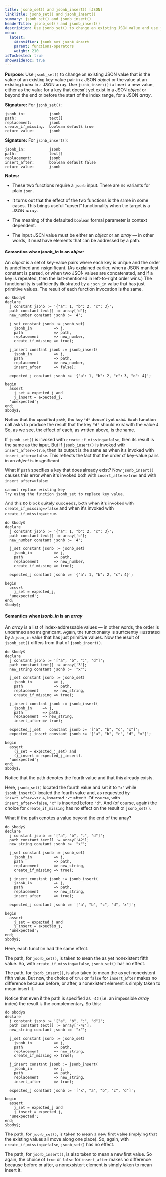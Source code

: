 ```yaml
---
title: jsonb_set() and jsonb_insert() [JSON]
linkTitle: jsonb_set() and jsonb_insert()
summary: jsonb_set() and jsonb_insert()
headerTitle: jsonb_set() and jsonb_insert()
description: Use jsonb_set() to change an existing JSON value and use jsonb_insert() to insert a new value.
menu:
  latest:
    identifier: jsonb-set-jsonb-insert
    parent: functions-operators
    weight: 210
isTocNested: true
showAsideToc: true
---
```


**Purpose**: Use `jsonb_set()` to change an existing JSON value that is the value of an existing key-value pair in a JSON _object_ or the value at an existing index in a JSON array. Use `jsonb_insert()` to insert a new value, either as the value for a key that doesn't yet exist in a JSON _object_ or beyond the end or before the start of the index range, for a JSON _array_.

**Signature:** For `jsonb_set()`:

```
jsonb_in:           jsonb
path:               text[]
replacement:        jsonb
create_if_missing:  boolean default true
return value:       jsonb
```

**Signature:** For `jsonb_insert()`:

```
jsonb_in:           jsonb
path:               text[]
replacement:        jsonb
insert_after:       boolean default false
return value:       jsonb
```
**Notes:**

- These two functions require a `jsonb` input. There are no variants for plain `json`.

- It turns out that the effect of the two functions is the same in some cases. This brings useful "upsert" functionality when the target is a JSON _array_.

- The meaning of the defaulted `boolean` formal parameter is context dependent.

- The input JSON value must be either an _object_ or an _array_ — in other words, it must have elements that can be addressed by a path.

#### Semantics when _jsonb&#95;in_ is an _object_

An _object_ is a set of key-value pairs where each key is unique and the order is undefined and insignificant. (As explained earlier, when a JSON manifest constant is parsed, or when two JSON values are concatenated, and if a key is repeated, then the last-mentioned in left-to-right order wins.) The functionality is sufficiently illustrated by a `json_in` value that has just primitive values. The result of each function invocation is the same.

```postgresql
do $body$
declare
  j constant jsonb := '{"a": 1, "b": 2, "c": 3}';
  path constant text[] := array['d'];
  new_number constant jsonb := '4';

  j_set constant jsonb := jsonb_set(
    jsonb_in          => j,
    path              => path,
    replacement       => new_number,
    create_if_missing => true);

  j_insert constant jsonb := jsonb_insert(
    jsonb_in          => j,
    path              => path,
    replacement       => new_number,
    insert_after      => false);

  expected_j constant jsonb := '{"a": 1, "b": 2, "c": 3, "d": 4}';

begin
  assert
    j_set = expected_j and
    j_insert = expected_j,
  'unexpected';
end;
$body$;
```

Notice that the specified `path`, the key `"d"` doesn't yet exist. Each function call asks to produce the result that the key `"d"` should exist with  the value `4`. So, as we see, the effect of each, as written above, is the same.

If `jsonb_set()` is invoked with `create_if_missing=>false`, then its result is the same as the input. But if `jsonb_insert()` is invoked with `insert_after=>true`, then its output is the same as when it's invoked with `insert_after=>false`. This reflects the fact that the order of key-value pairs in an _object_ is insignificant.

What if `path` specifies a key that does already exist? Now `jsonb_insert()` causes this error when it's invoked both with `insert_after=>true` and with `insert_after=>false`:
```
cannot replace existing key
Try using the function jsonb_set to replace key value.
```

And this `DO` block quitely succeeds, both when it's invoked with `create_if_missing=>false` and when it's invoked with `create_if_missing=>true`.

```postgresql
do $body$
declare
  j constant jsonb := '{"a": 1, "b": 2, "c": 3}';
  path constant text[] := array['c'];
  new_number constant jsonb := '4';

  j_set constant jsonb := jsonb_set(
    jsonb_in          => j,
    path              => path,
    replacement       => new_number,
    create_if_missing => true);

  expected_j constant jsonb := '{"a": 1, "b": 2, "c": 4}';

begin
  assert
    j_set = expected_j,
  'unexpected';
end;
$body$;
```
#### Semantics when _jsonb&#95;in_ is an _array_

An _array_ is a list of index-addressable values — in other words, the order is undefined and insignificant. Again, the functionality is sufficiently illustrated by a `json_in` value that has just primitive values. Now the result of `jsonb_set()` differs from that of `jsonb_insert()`. 

```postgresql
do $body$
declare
  j constant jsonb := '["a", "b", "c", "d"]';
  path constant text[] := array['3'];
  new_string constant jsonb := '"x"';

  j_set constant jsonb := jsonb_set(
    jsonb_in          => j,
    path              => path,
    replacement       => new_string,
    create_if_missing => true);

  j_insert constant jsonb := jsonb_insert(
    jsonb_in     => j,
    path         => path,
    replacement  => new_string,
    insert_after => true);

  expected_j_set    constant jsonb := '["a", "b", "c", "x"]';
  expected_j_insert constant jsonb := '["a", "b", "c", "d", "x"]';

begin
  assert
    (j_set = expected_j_set) and
    (j_insert = expected_j_insert),
  'unexpected';
end;
$body$;
```

Notice that the path denotes the fourth value and that this already exists.

Here, `jsonb_set()` located the fourth value and set it to `"x"` while `jsonb_insert()` located the fourth value and, as requested by `insert_after=>true`, inserted `"x"` after it. Of course, with `insert_after=>false`, `"x"` is inserted before `"d"`. And (of course, again) the choice for `create_if_missing` has no effect on the result of `jsonb_set()`.

What if the path denotes a value beyond the end of the array?

```postgresql
do $body$
declare
  j constant jsonb := '["a", "b", "c", "d"]';
  path constant text[] := array['42'];
  new_string constant jsonb := '"x"';

  j_set constant jsonb := jsonb_set(
    jsonb_in          => j,
    path              => path,
    replacement       => new_string,
    create_if_missing => true);

  j_insert constant jsonb := jsonb_insert(
    jsonb_in          => j,
    path              => path,
    replacement       => new_string,
    insert_after      => true);

  expected_j constant jsonb := '["a", "b", "c", "d", "x"]';

begin
  assert
    j_set = expected_j and
    j_insert = expected_j,
  'unexpected';
end;
$body$;
```

Here, each function had the same effect.

The path, for `jsonb_set()`, is taken to mean the as yet nonexistent fifth value. So, with `create_if_missing=>false`, `jsonb_set()` has no effect.

The path, for `jsonb_insert()`, is also taken to mean the as yet nonexistent fifth value. But now, the choice of `true` or `false` for `insert_after` makes no difference because before, or after, a nonexistent element is simply taken to mean insert it.

Notice that even if the path is specified as `-42` (i.e. an impossible _array_ index) the result is the complementary. So this:

```postgresql
do $body$
declare
  j constant jsonb := '["a", "b", "c", "d"]';
  path constant text[] := array['-42'];
  new_string constant jsonb := '"x"';

  j_set constant jsonb := jsonb_set(
    jsonb_in          => j,
    path              => path,
    replacement       => new_string,
    create_if_missing => true);

  j_insert constant jsonb := jsonb_insert(
    jsonb_in          => j,
    path              => path,
    replacement       => new_string,
    insert_after      => true);

  expected_j constant jsonb := '["x", "a", "b", "c", "d"]';

begin
  assert
    j_set = expected_j and
    j_insert = expected_j,
  'unexpected';
end;
$body$;
```

The path, for `jsonb_set()`, is taken to mean a new first value (implying that the existing values all move along one place). So, again, with `create_if_missing=>false`, `jsonb_set()` has no effect. 

The path, for `jsonb_insert()`, is also taken to mean a new first value. So again, the choice of `true` or `false` for `insert_after` makes no difference because before or after, a nonexsistent element is simply taken to mean insert it.
